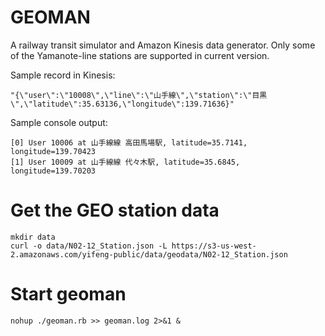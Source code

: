 GEOMAN
======

A railway transit simulator and Amazon Kinesis data generator.
Only some of the Yamanote-line stations are supported in current version.

Sample record in Kinesis:

    "{\"user\":\"10008\",\"line\":\"山手線\",\"station\":\"目黒\",\"latitude\":35.63136,\"longitude\":139.71636}"

Sample console output:

    [0] User 10006 at 山手線線 高田馬場駅, latitude=35.7141, longitude=139.70423
    [1] User 10009 at 山手線線 代々木駅, latitude=35.6845, longitude=139.70203

# Get the GEO station data

    mkdir data
    curl -o data/N02-12_Station.json -L https://s3-us-west-2.amazonaws.com/yifeng-public/data/geodata/N02-12_Station.json

# Start geoman

    nohup ./geoman.rb >> geoman.log 2>&1 &
